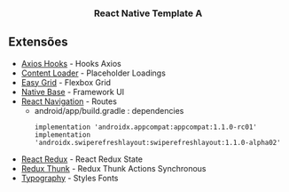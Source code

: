 <p align="center">
  <h3 align="center">React Native Template A</h3>
</p>

## Extensões
- [Axios Hooks](https://github.com/simoneb/axios-hooks) - Hooks Axios
- [Content Loader](https://github.com/danilowoz/react-content-loader) - Placeholder Loadings
- [Easy Grid](https://github.com/GeekyAnts/react-native-easy-grid) - Flexbox Grid
- [Native Base](https://github.com/GeekyAnts/NativeBase) - Framework UI
- [React Navigation](https://reactnavigation.org/docs/en/getting-started.html) - Routes
  - android/app/build.gradle : dependencies
    ```
    implementation 'androidx.appcompat:appcompat:1.1.0-rc01'
    implementation 'androidx.swiperefreshlayout:swiperefreshlayout:1.1.0-alpha02'
    ```
- [React Redux](https://github.com/reduxjs/react-redux) - React Redux State
- [Redux Thunk](https://github.com/reduxjs/redux-thunk) - Redux Thunk Actions Synchronous
- [Typography](https://github.com/hectahertz/react-native-typography) - Styles Fonts
